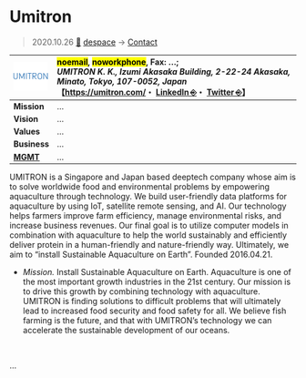 # Umitron
> 2020.10.26 [🚀](../../index/index.md) [despace](../index.md) → [Contact](../contact.md)

|[![](../f/contact/u/umitron_logo1_thumb.webp)](../f/contact/u/umitron_logo1.webp)|<mark>noemail</mark>, <mark>noworkphone</mark>, Fax: …;<br> *UMITRON K. K., Izumi Akasaka Building, 2-22-24 Akasaka, Minato, Tokyo, 107-0052, Japan*<br> 【<https://umitron.com/>・ [LinkedIn ⎆](https://www.linkedin.com/company/umitron)・ [Twitter ⎆](https://twitter.com/umitron)】|
|:-|:-|
|**Mission**|…|
|**Vision**|…|
|**Values**|…|
|**Business**|…|
|**[MGMT](../mgmt.md)**|…|

UMITRON is a Singapore and Japan based deeptech company whose aim is to solve worldwide food and environmental problems by empowering aquaculture through technology. We build user-friendly data platforms for aquaculture by using IoT, satellite remote sensing, and AI. Our technology helps farmers improve farm efficiency, manage environmental risks, and increase business revenues. Our final goal is to utilize computer models in combination with aquaculture to help the world sustainably and efficiently deliver protein in a human-friendly and nature-friendly way. Ultimately, we aim to “install Sustainable Aquaculture on Earth”. Founded 2016.04.21.

   - *Mission.* Install Sustainable Aquaculture on Earth. Aquaculture is one of the most important growth industries in the 21st century. Our mission is to drive this growth by combining technology with aquaculture. UMITRON is finding solutions to difficult problems that will ultimately lead to increased food security and food safety for all. We believe fish farming is the future, and that with UMITRON’s technology we can accelerate the sustainable development of our oceans.

<p style="page-break-after:always"> </p>

…

